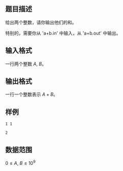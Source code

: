 ## 题目描述

给出两个整数，请你输出他们的和。

特别的，需要你从 'a+b.in' 中输入，从 'a+b.out' 中输出。

## 输入格式

一行两个整数 $A,~B$。

## 输出格式

一行一个整数表示 $A+B$。

## 样例

```input1
1 1
```

```output1
2
```

## 数据范围

$0 \le A,~B \le 10^9$